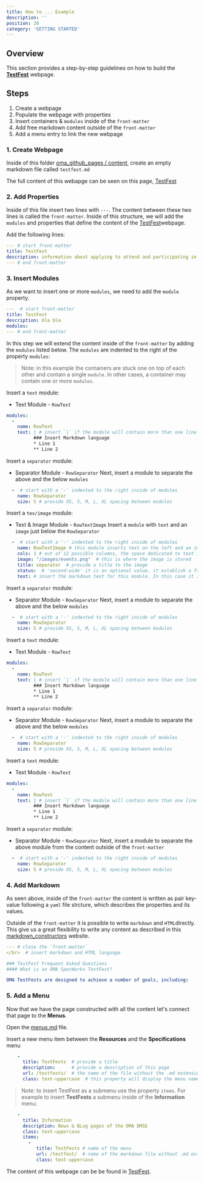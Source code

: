 ```yaml
---
title: How to ... Example
description: ''
position: 20
category: 'GETTING STARTED'
---
```

## Overview
This section provides a step-by-step guidelines on how to build the [**TestFest**](https://lwm2m.openmobilealliance.org/testfests/) webpage.

## Steps
1. Create a webpage
2. Populate the webpage with properties
3. Insert containers & `modules` inside of the `front-matter`
4. Add free markdown content outside of the `front-matter`
4. Add a menu entry to link the new webpage

### 1. Create Webpage
Inside of this folder [oma_github_pages / content](https://github.com/OpenMobileAlliance/oma_github_pages/tree/main/content), create an empty markdown file called `testfest.md`

The full content of this webapge can be seen on this page, [TestFest](https://raw.githubusercontent.com/OpenMobileAlliance/oma_github_pages/main/content/testfests.md)

### 2. Add Properties
Inside of this file insert two lines with `---`. The content between these two lines is called the `front-matter`. Inside of this structure, we will add the `modules` and properties that define the content of the [TestFest](https://raw.githubusercontent.com/OpenMobileAlliance/oma_github_pages/main/content/testfests.md)webpage. 

Add the following lines:

```yml
--- # start front-matter
title: TestFest
description: information about applying to attend and participating in an OMA TestFest
--- # end front-matter
```
### 3. Insert Modules
As we want to insert one or more `modules`, we need to add the `module` property.

```yml
---  # start front-matter
title: TestFest
description: bla bla
modules:
--- # end front-matter
```
In this step we will extend the content inside of the `front-matter` by adding the `modules` listed below. The `modules` are indented to the right of the property `modules`:

> Note: in this example the containers are stuck one on top of each other and  contain a single `module`. In other cases, a container may contain one or more `modules`.

Insert a `text` module:

* Text Module - `RowText`

```yml
modules:
  - 
    name: RowText
    text: | # insert `|` if the module will contain more than one line of markdown text
          ### Insert Markdown language
          * Line 1
          ** Line 2
```
Insert a `separator` module:

* Separator Module - `RowSeparator`
Next, insert a module to separate the above and the below `modules`

```yml
  -  # start with a '-' indented to the right inside of modules
    name: RowSeparator
    size: S # provide XS, S, M, L, XL spacing between modules

```
Insert a `tex/image` module:

* Text & Image Module - `RowTextImage`
Insert a `module` with `text` and an `image` just below the `RowSeparator`

```yml
  -  # start with a '-' indented to the right inside of modules
    name: RowTextImage # this module inserts text on the left and an image on the right
    cols: 1 # out of 12 possible columns, the space dedicated to text is 1
    image: "/images/events.png"  # this is where the image is stored
    title: separator  # provide a title to the image
    status:  # 'second-wide' it is an optional value, it establish a framework around the image
    text: # insert the markdown text for this module. In this case it is empty. This module RowTextImage was used to center the image.
```
Insert a `separator` module:

* Separator Module - `RowSeparator`
Next, insert a module to separate the above and the below `modules`

```yml
  -  # start with a '-' indented to the right inside of modules
    name: RowSeparator
    size: S # provide XS, S, M, L, XL spacing between modules

```
Insert a `text` module:

* Text Module - `RowText`

```yml
modules:
  - 
    name: RowText
    text: | # insert `|` if the module will contain more than one line of markdown text
          ### Insert Markdown language
          * Line 1
          ** Line 2
```
Insert a `separator` module:

* Separator Module - `RowSeparator`
Next, insert a module to separate the above and the below `modules`

```yml
  -  # start with a '-' indented to the right inside of modules
    name: RowSeparator
    size: S # provide XS, S, M, L, XL spacing between modules

```
Insert a `text` module:

* Text Module - `RowText`

```yml
modules:
  - 
    name: RowText
    text: | # insert `|` if the module will contain more than one line of markdown text
          ### Insert Markdown language
          * Line 1
          ** Line 2
```
Insert a `separator` module:

* Separator Module - `RowSeparator`
Next, insert a module to separate the above module from the content outside of the `front-matter`

```yml
  -  # start with a '-' indented to the right inside of modules
    name: RowSeparator
    size: S # provide XS, S, M, L, XL spacing between modules

```
### 4. Add Markdown
As seen above, inside of the `front-matter` the content is written as pair key-value following a `yaml` file strcture, which describes the properties and its values.

Outside of the `front-matter` it is possible to write `markdown` and `HTML`directly. This give us a great flexibility to write any content as described in this [markdown_constructors](https://standards-hub.github.io/markdown_constructors/) website.

```yml
--- # close the `front-matter`
</br>  # insert markdown and HTML language

### TestFest Frequent Asked Questions
#### What is an OMA SpecWorks TestFest?

OMA TestFests are designed to achieve a number of goals, including:

```
### 5. Add a Menu
Now that we have the page constructed with all the content let's connect that page to the **Menus**.

Open the [menus.md](https://github.com/OpenMobileAlliance/oma_github_pages/tree/main/content) file.

Insert a new menu item between the **Resources** and the **Specifications** menu

```yml
    -
      title: TestFests  # provide a title
      description:      # provide a description of this page
      url: /testfests/  # the name of the file without the .md extension
      class: text-uppercase  # this property will display the menu name on uppercase
```
> Note: to insert TestFest as a submenu use the property `items`. For example to insert **TestFests** a submenu inside of the **Information** menu:

```yml
    - 
      title: Information
      description: News & BLog pages of the OMA DMSE
      class: text-uppercase
      items:
        - 
           title: TestFests # name of the menu
           url: /testfest/  # name of the markdown file without .md extension
           class: text-uppercase
```

The content of this webpage can be be found in [TestFest](https://raw.githubusercontent.com/OpenMobileAlliance/oma_github_pages/main/content/testfests.md).